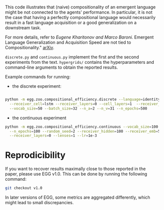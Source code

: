 This code illustrates that (naive) compositionality of an emergent language might be not connected to the agents' performance. In particular, it is not the case that having a perfectly compositional language would necessarily result in a fast language acquisition or a good generalization on a downstream task.

For more details, refer to _Eugene Kharitonov and Marco Baroni._ Emergent Language Generalization and Acquisition Speed are not tied to Compositionality." [arXiv](https://arxiv.org/abs/2004.03420).

`discrete.py` and `continuous.py` implement the first and the second experiments from the text. `hypergrids/` contains the hyperparameters and command-line arguments to obtain the reported results.

Example commands for running:

* the discrete experiment:
```bash

python -m egg.zoo.compositional_efficiency.discrete --language=identity --loss_type=autoenc --random_seed=1 \
  --receiver_cell=lstm --receiver_layers=0 --cell_layers=1  --receiver_hidden=100 --receiver_emb=50 \
  --vocab_size=50 --batch_size=32 --n_a=2 --n_v=31 --n_epochs=500 
```

* the continuous experiment
```bash
python -m egg.zoo.compositional_efficiency.continuous --vocab_size=100 --batch_size=32 \
  --n_epochs=100 --random_seed=2 --receiver_hidden=100 --receiver_emb=50 --receiver_cell=lstm \
  --receiver_layers=0 --lenses=1 --lr=1e-3
```


# Reprodicibility
If you want to recover results maximally close to those reported in the paper, please use EGG v1.0. This can be done by running the following command:
```bash
git checkout v1.0
```
In later versions of EGG, some metrics are aggregated differently, which might lead to small discrepancies.
